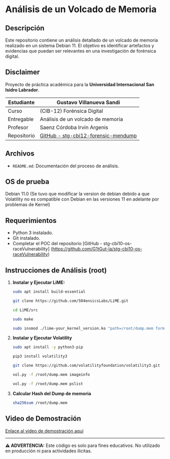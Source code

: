 # Análisis de un Volcado de Memoria

## Descripción

Este repositorio contiene un análisis detallado de un volcado de memoria realizado en un sistema Debian 11. El objetivo es identificar artefactos y evidencias que puedan ser relevantes en una investigación de forénsica digital.

## Disclaimer

Proyecto de práctica académica para la **Universidad Internacional San Isidro Labrador**.

| Estudiante  | Gustavo Villanueva Sandi                                             |
|-------------|----------------------------------------------------------------------|
| Curso       | (CIB-12) Forénsica Digital                                           |
| Entregable  | Análisis de un volcado de memoria                                    |
| Profesor    | Saenz Córdoba Irvin Argenis                                          |
| Repositorio | [GitHub - stg-cbi12-forensic-mendump](https://github.com/G1tGut-la/stg-cbi12-forensic-mendump) |

## Archivos

- `README.md`: Documentación del proceso de análisis.

## OS de prueba

Debian 11.0 (Se tuvo que modificar la version de debian debido a que Volatility no es compatible con Debian en las versiones 11 en adelante por problemas de Kernel)

## Requerimientos

- Python 3 instalado.
- Git instalado.
- Completar el POC del repositorio [GitHub - stg-cbi10-os-raceVulnerability] (https://github.com/G1tGut-la/stg-cbi10-os-raceVulnerability)

## Instrucciones de Análisis (root)

1. **Instalar y Ejecutar LiME:**
   ```bash
   sudo apt install build-essential
   ```
   ```bash
   git clone https://github.com/504ensicsLabs/LiME.git
   ```
   ```bash
   cd LiME/src
   ```
   ```bash
   sudo make
   ```
   ```bash
   sudo insmod ./lime-your_kernel_version.ko "path=/root/dump.mem format=raw"
   ```

2. **Instalar y Ejecutar Volatility**
   ```bash
   sudo apt install -y python3-pip
   ```
   ```bash
   pip3 install volatility3
   ```
   ```bash
   git clone https://github.com/volatilityfoundation/volatility3.git
   ```
   ```bash
   vol.py -f /root/dump.mem imageinfo
   ```
   ```bash
   vol.py -f /root/dump.mem pslist
   ```

3. **Calcular Hash del Dump de memoria**
   ```bash
   sha256sum /root/dump.mem
   ```

## Video de Demostración

[Enlace al video de demostración aquí](video/MSIVirtualMachine.mp4)

---

**⚠ ADVERTENCIA:** Este código es solo para fines educativos. No utilizado en producción ni para actividades ilicitas.
